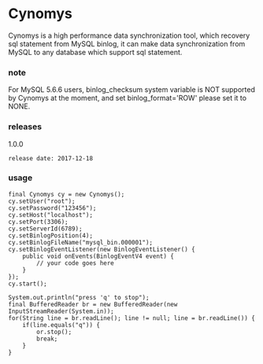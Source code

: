 Cynomys
===============

Cynomys is a high performance data synchronization tool, which recovery sql statement from MySQL binlog, it can make data synchronization from MySQL to any database which support sql statement.

### note

For MySQL 5.6.6 users, binlog_checksum system variable is NOT supported by Cynomys at the moment, and set binlog_format='ROW' please set it to NONE.

### releases

1.0.0

    release date: 2017-12-18
    
### usage
```
final Cynomys cy = new Cynomys();
cy.setUser("root");
cy.setPassword("123456");
cy.setHost("localhost");
cy.setPort(3306);
cy.setServerId(6789);
cy.setBinlogPosition(4);
cy.setBinlogFileName("mysql_bin.000001");
cy.setBinlogEventListener(new BinlogEventListener() {
    public void onEvents(BinlogEventV4 event) {
        // your code goes here
    }
});
cy.start();

System.out.println("press 'q' to stop");
final BufferedReader br = new BufferedReader(new InputStreamReader(System.in));
for(String line = br.readLine(); line != null; line = br.readLine()) {
    if(line.equals("q")) {
        or.stop();
        break;
    }
}
```
